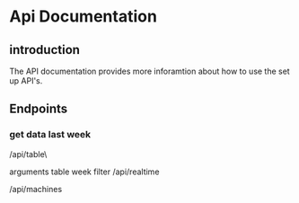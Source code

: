 # Api Documentation
## introduction
The API documentation provides more inforamtion about how to use the set up API's.

## Endpoints

### get data last week



/api/table\

arguments
table
week
filter
/api/realtime

/api/machines

